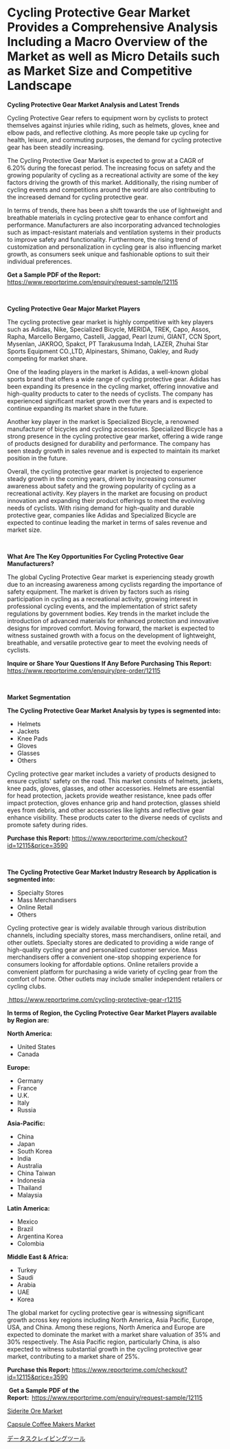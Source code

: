 <p><h1>Cycling Protective Gear Market Provides a Comprehensive Analysis Including a Macro Overview of the Market as well as Micro Details such as Market Size and Competitive Landscape</h1></p><p><strong>Cycling Protective Gear Market Analysis and Latest Trends</strong></p>
<p><p>Cycling Protective Gear refers to equipment worn by cyclists to protect themselves against injuries while riding, such as helmets, gloves, knee and elbow pads, and reflective clothing. As more people take up cycling for health, leisure, and commuting purposes, the demand for cycling protective gear has been steadily increasing.</p><p>The Cycling Protective Gear Market is expected to grow at a CAGR of 6.20% during the forecast period. The increasing focus on safety and the growing popularity of cycling as a recreational activity are some of the key factors driving the growth of this market. Additionally, the rising number of cycling events and competitions around the world are also contributing to the increased demand for cycling protective gear.</p><p>In terms of trends, there has been a shift towards the use of lightweight and breathable materials in cycling protective gear to enhance comfort and performance. Manufacturers are also incorporating advanced technologies such as impact-resistant materials and ventilation systems in their products to improve safety and functionality. Furthermore, the rising trend of customization and personalization in cycling gear is also influencing market growth, as consumers seek unique and fashionable options to suit their individual preferences.</p></p>
<p><strong>Get a Sample PDF of the Report:&nbsp;</strong> <a href="https://www.reportprime.com/enquiry/request-sample/12115">https://www.reportprime.com/enquiry/request-sample/12115</a></p>
<p>&nbsp;</p>
<p><strong>Cycling Protective Gear Major Market Players</strong></p>
<p><p>The cycling protective gear market is highly competitive with key players such as Adidas, Nike, Specialized Bicycle, MERIDA, TREK, Capo, Assos, Rapha, Marcello Bergamo, Castelli, Jaggad, Pearl Izumi, GIANT, CCN Sport, Mysenlan, JAKROO, Spakct, PT Tarakusuma Indah, LAZER, Zhuhai Star Sports Equipment CO.,LTD, Alpinestars, Shimano, Oakley, and Rudy competing for market share.</p><p>One of the leading players in the market is Adidas, a well-known global sports brand that offers a wide range of cycling protective gear. Adidas has been expanding its presence in the cycling market, offering innovative and high-quality products to cater to the needs of cyclists. The company has experienced significant market growth over the years and is expected to continue expanding its market share in the future.</p><p>Another key player in the market is Specialized Bicycle, a renowned manufacturer of bicycles and cycling accessories. Specialized Bicycle has a strong presence in the cycling protective gear market, offering a wide range of products designed for durability and performance. The company has seen steady growth in sales revenue and is expected to maintain its market position in the future.</p><p>Overall, the cycling protective gear market is projected to experience steady growth in the coming years, driven by increasing consumer awareness about safety and the growing popularity of cycling as a recreational activity. Key players in the market are focusing on product innovation and expanding their product offerings to meet the evolving needs of cyclists. With rising demand for high-quality and durable protective gear, companies like Adidas and Specialized Bicycle are expected to continue leading the market in terms of sales revenue and market size.</p></p>
<p>&nbsp;</p>
<p><strong>What Are The Key Opportunities For Cycling Protective Gear Manufacturers?</strong></p>
<p><p>The global Cycling Protective Gear market is experiencing steady growth due to an increasing awareness among cyclists regarding the importance of safety equipment. The market is driven by factors such as rising participation in cycling as a recreational activity, growing interest in professional cycling events, and the implementation of strict safety regulations by government bodies. Key trends in the market include the introduction of advanced materials for enhanced protection and innovative designs for improved comfort. Moving forward, the market is expected to witness sustained growth with a focus on the development of lightweight, breathable, and versatile protective gear to meet the evolving needs of cyclists.</p></p>
<p><strong>Inquire or Share Your Questions If Any Before Purchasing This Report:</strong> <a href="https://www.reportprime.com/enquiry/pre-order/12115">https://www.reportprime.com/enquiry/pre-order/12115</a></p>
<p>&nbsp;</p>
<p><strong>Market Segmentation</strong></p>
<p><strong>The Cycling Protective Gear Market Analysis by types is segmented into:</strong></p>
<p><ul><li>Helmets</li><li>Jackets</li><li>Knee Pads</li><li>Gloves</li><li>Glasses</li><li>Others</li></ul></p>
<p><p>Cycling protective gear market includes a variety of products designed to ensure cyclists' safety on the road. This market consists of helmets, jackets, knee pads, gloves, glasses, and other accessories. Helmets are essential for head protection, jackets provide weather resistance, knee pads offer impact protection, gloves enhance grip and hand protection, glasses shield eyes from debris, and other accessories like lights and reflective gear enhance visibility. These products cater to the diverse needs of cyclists and promote safety during rides.</p></p>
<p><strong>Purchase this Report:&nbsp;</strong><a href="https://www.reportprime.com/checkout?id=12115&price=3590">https://www.reportprime.com/checkout?id=12115&price=3590</a></p>
<p>&nbsp;</p>
<p><strong>The Cycling Protective Gear Market Industry Research by Application is segmented into:</strong></p>
<p><ul><li>Specialty Stores</li><li>Mass Merchandisers</li><li>Online Retail</li><li>Others</li></ul></p>
<p><p>Cycling protective gear is widely available through various distribution channels, including specialty stores, mass merchandisers, online retail, and other outlets. Specialty stores are dedicated to providing a wide range of high-quality cycling gear and personalized customer service. Mass merchandisers offer a convenient one-stop shopping experience for consumers looking for affordable options. Online retailers provide a convenient platform for purchasing a wide variety of cycling gear from the comfort of home. Other outlets may include smaller independent retailers or cycling clubs.</p></p>
<p><a href="https://www.reportprime.com/cycling-protective-gear-r12115">&nbsp;https://www.reportprime.com/cycling-protective-gear-r12115</a></p>
<p><strong>In terms of Region, the Cycling Protective Gear Market Players available by Region are:</strong></p>
<p>
    <p> <strong> North America: </strong>
        <ul>
            <li>United States</li>
            <li>Canada</li>
        </ul>
        </p> 
    <p> <strong> Europe: </strong>
        <ul>
            <li>Germany</li>
            <li>France</li>
            <li>U.K.</li>
            <li>Italy</li>
            <li>Russia</li>
        </ul>
        </p> 
    <p> <strong> Asia-Pacific: </strong>
        <ul>
            <li>China</li>
            <li>Japan</li>
            <li>South Korea</li>
            <li>India</li>
            <li>Australia</li>
            <li>China Taiwan</li>
            <li>Indonesia</li>
            <li>Thailand</li>
            <li>Malaysia</li>
        </ul>
        </p> 
    <p> <strong> Latin America: </strong>
        <ul>
            <li>Mexico</li>
            <li>Brazil</li>
            <li>Argentina Korea</li>
            <li>Colombia</li>
        </ul>
        </p> 
    <p> <strong> Middle East & Africa: </strong>
        <ul>
            <li>Turkey</li>
            <li>Saudi</li>
            <li>Arabia</li>
            <li>UAE</li>
            <li>Korea</li>
        </ul>
    </p>
    </p>
<p><p>The global market for cycling protective gear is witnessing significant growth across key regions including North America, Asia Pacific, Europe, USA, and China. Among these regions, North America and Europe are expected to dominate the market with a market share valuation of 35% and 30% respectively. The Asia Pacific region, particularly China, is also expected to witness substantial growth in the cycling protective gear market, contributing to a market share of 25%.</p></p>
<p><strong>Purchase this Report: </strong><a href="https://www.reportprime.com/checkout?id=12115&price=3590">https://www.reportprime.com/checkout?id=12115&price=3590</a></p>
<p>&nbsp;<strong>Get a Sample PDF of the Report:&nbsp;&nbsp;</strong><a href="https://www.reportprime.com/enquiry/request-sample/12115">https://www.reportprime.com/enquiry/request-sample/12115</a></p>
<p><strong></strong></p>
<p><p><a href="https://www.linkedin.com/pulse/siderite-ore-market-centers-aspects-growth-share-opportunity-sy1rf">Siderite Ore Market</a></p><p><a href="https://www.linkedin.com/pulse/capsule-coffee-makers-market-share-evolution-growth-trends-kcwhf">Capsule Coffee Makers Market</a></p><p><a href="https://medium.com/@reyeshowell66/%E3%83%87%E3%83%BC%E3%82%BF%E3%82%B9%E3%82%AF%E3%83%AC%E3%82%A4%E3%83%94%E3%83%B3%E3%82%B0%E3%83%84%E3%83%BC%E3%83%AB%E5%B8%82%E5%A0%B4%E3%83%AC%E3%83%9D%E3%83%BC%E3%83%88%E3%81%AF-%E3%81%93%E3%81%AE%E5%B8%82%E5%A0%B4%E3%81%AE%E6%9C%80%E6%96%B0%E3%81%AE%E3%83%88%E3%83%AC%E3%83%B3%E3%83%89%E3%82%84%E6%88%90%E9%95%B7%E6%A9%9F%E4%BC%9A%E3%82%92%E6%98%8E%E3%82%89%E3%81%8B%E3%81%AB%E3%81%97%E3%81%BE%E3%81%99-4360d65dc93d">データスクレイピングツール</a></p></p>